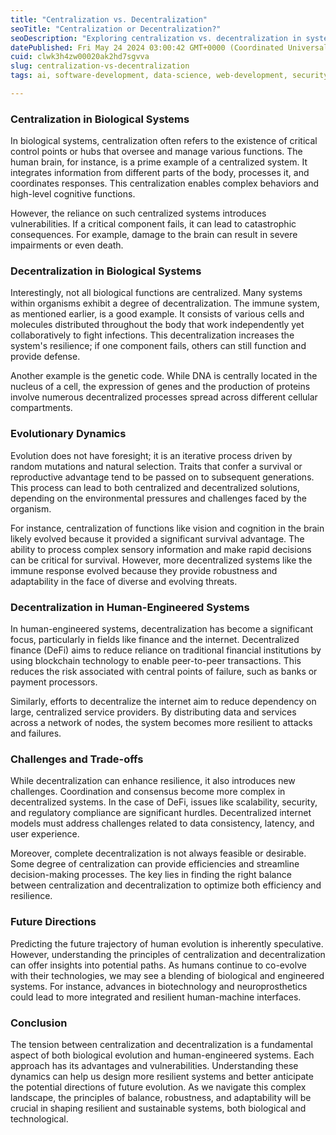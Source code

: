 ```yaml
---
title: "Centralization vs. Decentralization"
seoTitle: "Centralization or Decentralization?"
seoDescription: "Exploring centralization vs. decentralization in systems, highlighting advantages, vulnerabilities, and the need for balance for resilience"
datePublished: Fri May 24 2024 03:00:42 GMT+0000 (Coordinated Universal Time)
cuid: clwk3h4zw00020ak2hd7sgvva
slug: centralization-vs-decentralization
tags: ai, software-development, data-science, web-development, security, developer, devops, software-engineering, cryptocurrency

---
```


### Centralization in Biological Systems

In biological systems, centralization often refers to the existence of critical control points or hubs that oversee and manage various functions. The human brain, for instance, is a prime example of a centralized system. It integrates information from different parts of the body, processes it, and coordinates responses. This centralization enables complex behaviors and high-level cognitive functions.

However, the reliance on such centralized systems introduces vulnerabilities. If a critical component fails, it can lead to catastrophic consequences. For example, damage to the brain can result in severe impairments or even death.

### Decentralization in Biological Systems

Interestingly, not all biological functions are centralized. Many systems within organisms exhibit a degree of decentralization. The immune system, as mentioned earlier, is a good example. It consists of various cells and molecules distributed throughout the body that work independently yet collaboratively to fight infections. This decentralization increases the system's resilience; if one component fails, others can still function and provide defense.

Another example is the genetic code. While DNA is centrally located in the nucleus of a cell, the expression of genes and the production of proteins involve numerous decentralized processes spread across different cellular compartments.

### Evolutionary Dynamics

Evolution does not have foresight; it is an iterative process driven by random mutations and natural selection. Traits that confer a survival or reproductive advantage tend to be passed on to subsequent generations. This process can lead to both centralized and decentralized solutions, depending on the environmental pressures and challenges faced by the organism.

For instance, centralization of functions like vision and cognition in the brain likely evolved because it provided a significant survival advantage. The ability to process complex sensory information and make rapid decisions can be critical for survival. However, more decentralized systems like the immune response evolved because they provide robustness and adaptability in the face of diverse and evolving threats.

### Decentralization in Human-Engineered Systems

In human-engineered systems, decentralization has become a significant focus, particularly in fields like finance and the internet. Decentralized finance (DeFi) aims to reduce reliance on traditional financial institutions by using blockchain technology to enable peer-to-peer transactions. This reduces the risk associated with central points of failure, such as banks or payment processors.

Similarly, efforts to decentralize the internet aim to reduce dependency on large, centralized service providers. By distributing data and services across a network of nodes, the system becomes more resilient to attacks and failures.

### Challenges and Trade-offs

While decentralization can enhance resilience, it also introduces new challenges. Coordination and consensus become more complex in decentralized systems. In the case of DeFi, issues like scalability, security, and regulatory compliance are significant hurdles. Decentralized internet models must address challenges related to data consistency, latency, and user experience.

Moreover, complete decentralization is not always feasible or desirable. Some degree of centralization can provide efficiencies and streamline decision-making processes. The key lies in finding the right balance between centralization and decentralization to optimize both efficiency and resilience.

### Future Directions

Predicting the future trajectory of human evolution is inherently speculative. However, understanding the principles of centralization and decentralization can offer insights into potential paths. As humans continue to co-evolve with their technologies, we may see a blending of biological and engineered systems. For instance, advances in biotechnology and neuroprosthetics could lead to more integrated and resilient human-machine interfaces.

### Conclusion

The tension between centralization and decentralization is a fundamental aspect of both biological evolution and human-engineered systems. Each approach has its advantages and vulnerabilities. Understanding these dynamics can help us design more resilient systems and better anticipate the potential directions of future evolution. As we navigate this complex landscape, the principles of balance, robustness, and adaptability will be crucial in shaping resilient and sustainable systems, both biological and technological.